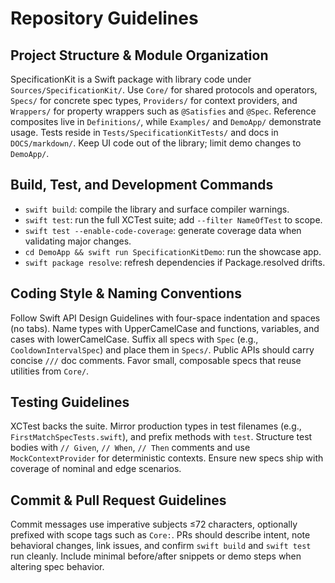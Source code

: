 # Repository Guidelines

## Project Structure & Module Organization
SpecificationKit is a Swift package with library code under `Sources/SpecificationKit/`. Use `Core/` for shared protocols and operators, `Specs/` for concrete spec types, `Providers/` for context providers, and `Wrappers/` for property wrappers such as `@Satisfies` and `@Spec`. Reference composites live in `Definitions/`, while `Examples/` and `DemoApp/` demonstrate usage. Tests reside in `Tests/SpecificationKitTests/` and docs in `DOCS/markdown/`. Keep UI code out of the library; limit demo changes to `DemoApp/`.

## Build, Test, and Development Commands
- `swift build`: compile the library and surface compiler warnings.
- `swift test`: run the full XCTest suite; add `--filter NameOfTest` to scope.
- `swift test --enable-code-coverage`: generate coverage data when validating major changes.
- `cd DemoApp && swift run SpecificationKitDemo`: run the showcase app.
- `swift package resolve`: refresh dependencies if Package.resolved drifts.

## Coding Style & Naming Conventions
Follow Swift API Design Guidelines with four-space indentation and spaces (no tabs). Name types with UpperCamelCase and functions, variables, and cases with lowerCamelCase. Suffix all specs with `Spec` (e.g., `CooldownIntervalSpec`) and place them in `Specs/`. Public APIs should carry concise `///` doc comments. Favor small, composable specs that reuse utilities from `Core/`.

## Testing Guidelines
XCTest backs the suite. Mirror production types in test filenames (e.g., `FirstMatchSpecTests.swift`), and prefix methods with `test`. Structure test bodies with `// Given`, `// When`, `// Then` comments and use `MockContextProvider` for deterministic contexts. Ensure new specs ship with coverage of nominal and edge scenarios.

## Commit & Pull Request Guidelines
Commit messages use imperative subjects ≤72 characters, optionally prefixed with scope tags such as `Core:`. PRs should describe intent, note behavioral changes, link issues, and confirm `swift build` and `swift test` run cleanly. Include minimal before/after snippets or demo steps when altering spec behavior.
